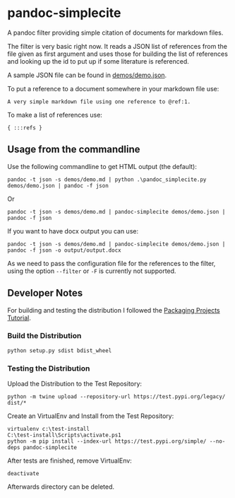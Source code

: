 # pandoc-simplecite

A pandoc filter providing simple citation of documents for markdown files.

The filter is very basic right now. It reads a JSON list of references from the file given as first argument and uses
those for building the list of references and looking up the id to put up if some literature is referenced.

A sample JSON file can be found in [demos/demo.json](demos/demo.json).

To put a reference to a document somewhere in your markdown file use:

```
A very simple markdown file using one reference to @ref:1.
```

To make a list of references use:

```
{ :::refs }
```

## Usage from the commandline

Use the following commandline to get HTML output (the default):

```
pandoc -t json -s demos/demo.md | python .\pandoc_simplecite.py demos/demo.json | pandoc -f json
```

Or

```
pandoc -t json -s demos/demo.md | pandoc-simplecite demos/demo.json | pandoc -f json
```

If you want to have docx output you can use:

```
pandoc -t json -s demos/demo.md | pandoc-simplecite demos/demo.json | pandoc -f json -o output/output.docx
```

As we need to pass the configuration file for the references to the filter, using the option `--filter` or `-F` is
currently not supported.

## Developer Notes

For building and testing the distribution I followed the [Packaging Projects Tutorial](https://packaging.python.org/tutorials/packaging-projects/).

### Build the Distribution

```
python setup.py sdist bdist_wheel
```

### Testing the Distribution

Upload the Distribution to the Test Repository:

```
python -m twine upload --repository-url https://test.pypi.org/legacy/ dist/*
```

Create an VirtualEnv and Install from the Test Repository:

```
virtualenv c:\test-install
C:\test-install\Scripts\activate.ps1
python -m pip install --index-url https://test.pypi.org/simple/ --no-deps pandoc-simplecite
```

After tests are finished, remove VirtualEnv:

```
deactivate
```

Afterwards directory can be deleted.